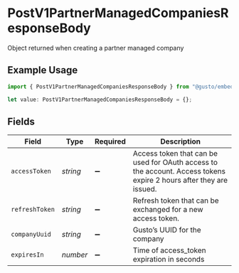 # PostV1PartnerManagedCompaniesResponseBody

Object returned when creating a partner managed company

## Example Usage

```typescript
import { PostV1PartnerManagedCompaniesResponseBody } from "@gusto/embedded-api/models/operations/postv1partnermanagedcompanies.js";

let value: PostV1PartnerManagedCompaniesResponseBody = {};
```

## Fields

| Field                                                                                                              | Type                                                                                                               | Required                                                                                                           | Description                                                                                                        |
| ------------------------------------------------------------------------------------------------------------------ | ------------------------------------------------------------------------------------------------------------------ | ------------------------------------------------------------------------------------------------------------------ | ------------------------------------------------------------------------------------------------------------------ |
| `accessToken`                                                                                                      | *string*                                                                                                           | :heavy_minus_sign:                                                                                                 | Access token that can be used for OAuth access to the account. Access tokens expire 2 hours after they are issued. |
| `refreshToken`                                                                                                     | *string*                                                                                                           | :heavy_minus_sign:                                                                                                 | Refresh token that can be exchanged for a new access token.                                                        |
| `companyUuid`                                                                                                      | *string*                                                                                                           | :heavy_minus_sign:                                                                                                 | Gusto’s UUID for the company                                                                                       |
| `expiresIn`                                                                                                        | *number*                                                                                                           | :heavy_minus_sign:                                                                                                 | Time of access_token expiration in seconds                                                                         |